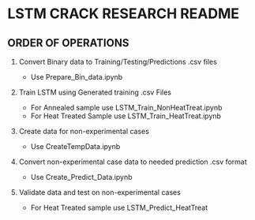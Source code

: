 # LSTM CRACK RESEARCH README

## ORDER OF OPERATIONS

1) Convert Binary data to Training/Testing/Predictions .csv files
	- Use Prepare_Bin_data.ipynb
	
2) Train LSTM using Generated training .csv Files
	- For Annealed sample use LSTM_Train_NonHeatTreat.ipynb
	- For Heat Treated Sample use LSTM_Train_HeatTreat.ipynb
	
3) Create data for non-experimental cases
	- Use CreateTempData.ipynb
	
4) Convert non-experimental case data to needed prediction .csv format
	- Use Create_Predict_Data.ipynb
	
5) Validate data and test on non-experimental cases
	- For Heat Treated sample use LSTM_Predict_HeatTreat